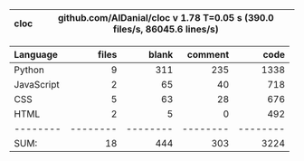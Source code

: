 cloc|github.com/AlDanial/cloc v 1.78  T=0.05 s (390.0 files/s, 86045.6 lines/s)
--- | ---

Language|files|blank|comment|code
:-------|-------:|-------:|-------:|-------:
Python|9|311|235|1338
JavaScript|2|65|40|718
CSS|5|63|28|676
HTML|2|5|0|492
--------|--------|--------|--------|--------
SUM:|18|444|303|3224
